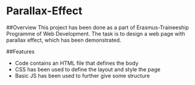 # Parallax-Effect

##Overview
This project has been done as a part of Erasmus-Traineeship Programme of Web Development. The task is to design a web page with parallax effect, which has been demonstrated.

##Features
* Code contains an HTML file that defines the body
* CSS has been used to define the layout and style the page
* Basic JS has been used to further give some structure
